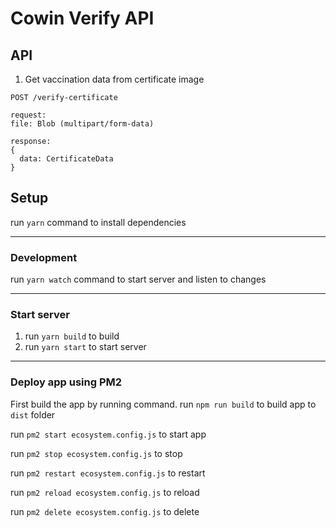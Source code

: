 # Cowin Verify API

## API

1. Get vaccination data from certificate image

```
POST /verify-certificate

request:
file: Blob (multipart/form-data)

response:
{
  data: CertificateData
}
```

## Setup

run `yarn` command to install dependencies

---

### Development

run `yarn watch` command to start server and listen to changes

---

### Start server

1. run `yarn build` to build
1. run `yarn start` to start server

---

### Deploy app using PM2

First build the app by running command. 
run `npm run build` to build app to `dist` folder

run `pm2 start ecosystem.config.js` to start app

run `pm2 stop ecosystem.config.js` to stop 

run `pm2 restart ecosystem.config.js` to restart

run `pm2 reload ecosystem.config.js` to reload

run `pm2 delete ecosystem.config.js` to delete
